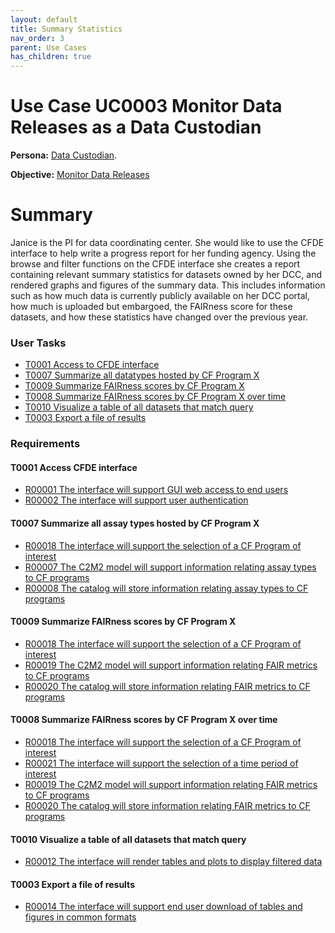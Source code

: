 ```yaml
---
layout: default
title: Summary Statistics
nav_order: 3
parent: Use Cases
has_children: true
---
```

# Use Case UC0003 Monitor Data Releases as a Data Custodian

**Persona:** [Data Custodian](../personas/data-custodian).

**Objective:** [Monitor Data Releases](../objectives/single-dcc-release)

# Summary

Janice is the PI for data coordinating center. She would like
to use the CFDE interface to help write a progress report for her funding agency.
Using the browse and filter functions on the CFDE interface she creates a report
containing relevant summary statistics for datasets owned by her DCC, and
rendered graphs and figures of the summary data. This includes information such
as how much data is currently publicly available on her DCC portal, how much is
uploaded but embargoed, the FAIRness score for these datasets, and how these
statistics have changed over the previous year.

### User Tasks

-   [T0001 Access to CFDE interface](#access-cfde-interface)
-   [T0007 Summarize all datatypes hosted by CF Program X](#summarize-all-datatypes-hosted-by-cf-program-x)
-   [T0009 Summarize FAIRness scores by CF Program X](#summarize-fairness-scores-by-cf-program-x)
-   [T0008 Summarize FAIRness scores by CF Program X over time](#summarize-fairness-scores-by-cf-program-x-over-time)
-   [T0010 Visualize a table of all datasets that match query](#visualize-a-table-of-all-datasets-that-match-query)
-   [T0003 Export a file of results](#export-a-file-of-results)

### Requirements

#### T0001 Access CFDE interface

-   [R00001 The interface will support GUI web access to end users](../requirements/r00001-the-interface-will-support-gui-web-access-to-end-users.md)
-   [R00002 The interface will support user authentication](../requirements/r00002-the-interface-will-support-user-authentication.md)

#### T0007 Summarize all assay types hosted by CF Program X

-   [R00018 The interface will support the selection of a CF Program of interest](../requirements/r00018-the-interface-will-support-the-selection-of-a-cf-program-of-interest.md)
-   [R00007 The C2M2 model will support information relating assay types to CF programs](../requirements/r00007-the-c2m2-model-will-support-information-relating-assay-types-to-cf-programs.md)
-   [R00008 The catalog will store information relating assay types to CF programs](../requirements/r00008-the-catalog-will-store-information-relating-assay-types-to-cf-programs.md)


#### T0009 Summarize FAIRness scores by CF Program X

-   [R00018 The interface will support the selection of a CF Program of interest](../requirements/r00018-the-interface-will-support-the-selection-of-a-cf-program-of-interest.md)
-   [R00019 The C2M2 model will support information relating FAIR metrics to CF programs](../requirements/r00019-the-c2m2-model-will-support-information-relating-fair-metrics-to-cf-programs.md)
-   [R00020 The catalog will store information relating FAIR metrics to CF programs](../requirements/r00020-the-catalog-will-store-information-relating-fair-metrics-to-cf-programs/md)


#### T0008 Summarize FAIRness scores by CF Program X over time

-   [R00018 The interface will support the selection of a CF Program of interest](../requirements/r00018-the-interface-will-support-the-selection-of-a-cf-program-of-interest.md)
-   [R00021 The interface will support the selection of a time period of interest](../requirements/r00021-the-interface-will-support-the-selection-of-a-time-period-of-interest.md)
-   [R00019 The C2M2 model will support information relating FAIR metrics to CF programs](../requirements/r00019-the-c2m2-model-will-support-information-relating-fair-metrics-to-cf-programs.md)
-   [R00020 The catalog will store information relating FAIR metrics to CF programs](../requirements/r00020-the-catalog-will-store-information-relating-fair-metrics-to-cf-programs/md)

#### T0010 Visualize a table of all datasets that match query

-   [R00012 The interface will render tables and plots to display filtered data](../requirements/r00012-the-interface-will-render-tables-and-plots-to-display-filtered-data.md)

#### T0003 Export a file of results

-   [R00014 The interface will support end user download of tables and figures in common formats](../requirements/r00014-the-interface-will-support-end-user-download-of-tables-and-figures-in-common-formats.md)
